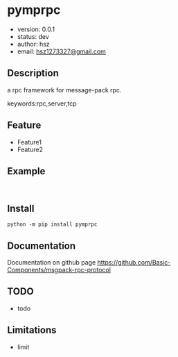 
# pymprpc

+ version: 0.0.1
+ status: dev
+ author: hsz
+ email: hsz1273327@gmail.com

## Description

 a rpc framework for message-pack rpc.


keywords:rpc,server,tcp

## Feature

+ Feature1
+ Feature2

## Example

```


````

## Install

`python -m pip install pymprpc`


## Documentation

Documentation on github page <https://github.com/Basic-Components/msgpack-rpc-protocol>



## TODO

+ todo

## Limitations

+ limit

